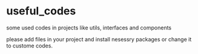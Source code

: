 # useful_codes
some used codes in projects like utils, interfaces and components 

please add files in your project and install nesessry packages or change it to custome codes.
